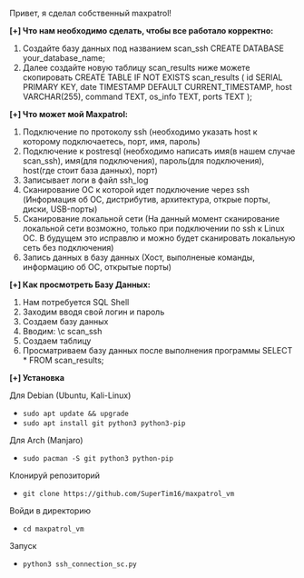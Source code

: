 Привет, я сделал собственный maxpatrol!

**[+] Что нам необходимо сделать, чтобы все работало корректно:**
1. Создайте базу данных под названием scan_ssh
   CREATE DATABASE your_database_name;
3. Далее создайте новую таблицу scan_results ниже можете скопировать
    CREATE TABLE IF NOT EXISTS scan_results (
        id SERIAL PRIMARY KEY,
        date TIMESTAMP DEFAULT CURRENT_TIMESTAMP,
        host VARCHAR(255),
        command TEXT,
        os_info TEXT,
        ports TEXT
    );

**[+] Что может мой Maxpatrol:**
1. Подключение по протоколу ssh (необходимо указать host к которому подключаетесь, порт, имя, пароль)
2. Подключение к postresql (необходимо написать имя(в нашем случае scan_ssh), имя(для подключения), пароль(для подключения), host(где стоит база данных), порт)
3. Записывает логи в файл ssh_log
4. Сканирование ОС к которой идет подключение через ssh (Информация об ОС, дистрибутив, архитектура, открые порты, диски, USB-порты)
5. Сканирование локальной сети (На данный момент сканирование локальной сети возможно, только при подключении по ssh к Linux ОС. В будущем это исправлю и можно будет сканировать локальную сеть без подключения)
6. Запись данных в базу данных (Хост, выполненые команды, информацию об ОС, открытые порты)

**[+] Как просмотреть Базу Данных:**
1. Нам потребуется SQL Shell
2. Заходим вводя свой логин и пароль
3. Создаем базу данных
4. Вводим:
   \c scan_ssh
5. Создаем таблицу
6. Просматриваем базу данных после выполнения программы
   SELECT * FROM scan_results;

**[+] Установка**

Для Debian (Ubuntu, Kali-Linux)
   - `sudo apt update && upgrade`
   - `sudo apt install git python3 python3-pip`

Для Arch (Manjaro)
   - `sudo pacman -S git python3 python-pip`

Клонируй репозиторий
   - `git clone https://github.com/SuperTim16/maxpatrol_vm`

Войди в директорию
   - `cd maxpatrol_vm`

Запуск
   - `python3 ssh_connection_sc.py`

